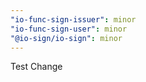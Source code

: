 ```yaml
---
"io-func-sign-issuer": minor
"io-func-sign-user": minor
"@io-sign/io-sign": minor
---
```


Test Change
